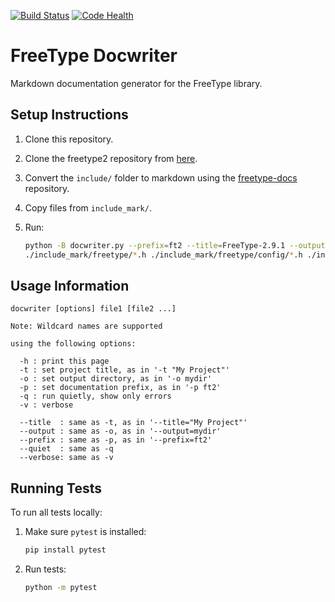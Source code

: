[![Build Status](https://travis-ci.com/nikramakrishnan/freetype-docwriter.svg?branch=master)](https://travis-ci.com/nikramakrishnan/freetype-docwriter)
[![Code Health](https://landscape.io/github/nikramakrishnan/freetype-docwriter/master/landscape.svg?style=flat)](https://landscape.io/github/nikramakrishnan/freetype-docwriter/master)

# FreeType Docwriter

Markdown documentation generator for the FreeType library.

## Setup Instructions

1.  Clone this repository.
2.  Clone the freetype2 repository from [here](http://git.savannah.gnu.org/cgit/freetype/freetype2.git/).
3.  Convert the `include/` folder to markdown using the 
    [freetype-docs](https://github.com/nikramakrishnan/freetype-docs/tree/markdown) repository.
5.  Copy files from `include_mark/`.
6.  Run:

    ```bash
    python -B docwriter.py --prefix=ft2 --title=FreeType-2.9.1 --output=./docs/reference \
    ./include_mark/freetype/*.h ./include_mark/freetype/config/*.h ./include_mark/freetype/cache/*.h
    ```

## Usage Information

```
docwriter [options] file1 [file2 ...]

Note: Wildcard names are supported

using the following options:

  -h : print this page
  -t : set project title, as in '-t "My Project"'
  -o : set output directory, as in '-o mydir'
  -p : set documentation prefix, as in '-p ft2'
  -q : run quietly, show only errors
  -v : verbose

  --title  : same as -t, as in '--title="My Project"'
  --output : same as -o, as in '--output=mydir'
  --prefix : same as -p, as in '--prefix=ft2'
  --quiet  : same as -q
  --verbose: same as -v
```

## Running Tests

To run all tests locally:

1.  Make sure `pytest` is installed:
    ```bash
    pip install pytest
    ```
    
2.  Run tests:
    ```bash
    python -m pytest
    ```
